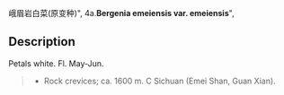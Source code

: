 峨眉岩白菜(原变种)",
4a.**Bergenia emeiensis var. emeiensis**",

## Description
Petals white. Fl. May-Jun.

> * Rock crevices; ca. 1600 m. C Sichuan (Emei Shan, Guan Xian).
